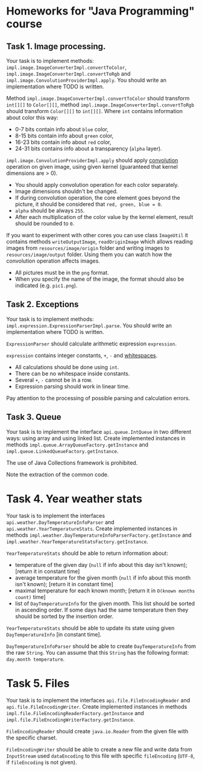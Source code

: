 # Homeworks for "Java Programming" course

## Task 1. Image processing.

Your task is to implement methods: `impl.image.ImageConverterImpl.convertToColor`, `impl.image.ImageConverterImpl.convertToRgb` and `impl.image.ConvolutionProviderImpl.apply`.
You should write an implementation where TODO is written.

Method `impl.image.ImageConverterImpl.convertToColor` should transform `int[][]` to `Color[][]`, method `impl.image.ImageConverterImpl.convertToRgb` should transform `Color[][]` to `int[][]`.
Where `int` contains information about color this way:
  * 0-7 bits contain info about `blue` color, 
  * 8-15 bits contain info about `green` color, 
  * 16-23 bits contain info about `red` color,
  * 24-31 bits contains info about a transparency (`alpha` layer).

`impl.image.ConvolutionProviderImpl.apply` should apply [convolution](https://en.wikipedia.org/wiki/Kernel_(image_processing)) operation
on given image, using given kernel (guaranteed that kernel dimensions are > 0).
  *  You should apply convolution operation for each color separately.
  *  Image dimensions shouldn't be changed.
  *  If during convolution operation, the core element goes beyond the picture, it should be considered that `red, green, blue = 0`.
  *  `alpha` should be always `255`.
  *  After each multiplication of the color value by the kernel element, result should be rounded to `0`.

If you want to experiment with other cores you can use class `ImageUtil` it contains methods `writeOutputImage`, `readOriginImage` 
which allows reading images from `resources/image/origin` folder and writing images to `resources/image/output` folder.
Using them you can watch how the convolution operation affects images. 
  *  All pictures must be in the `png` format.
  *  When you specify the name of the image, the format should also be indicated (e.g. `pic1.png`).
  
## Task 2. Exceptions

Your task is to implement methods: `impl.expression.ExpressionParserImpl.parse`.
You should write an implementation where TODO is written.

`ExpressionParser` should calculate arithmetic expression `expression`.

`expression` contains integer constants, `+`, `-` and [whitespaces](https://en.wikipedia.org/wiki/Whitespace_character).  
  * All calculations should be done using `int`.
  * There can be no whitespace inside constants.
  * Several `+`, `-` cannot be in a row.
  * Expression parsing should work in linear time.

Pay attention to the processing of possible parsing and calculation errors.

## Task 3. Queue

Your task is to implement the interface `api.queue.IntQueue` in two different ways: using array and using linked list.
Create implemented instances in methods `impl.queue.ArrayQueueFactory.getInstance` and `impl.queue.LinkedQueueFactory.getInstance`.

The use of Java Collections framework is prohibited.

Note the extraction of the common code.

# Task 4. Year weather stats

Your task is to implement the interfaces `api.weather.DayTemperatureInfoParser` and `api.weather.YearTemperatureStats`.
Create implemented instances in methods `impl.weather.DayTemperatureInfoParserFactory.getInstance` and `impl.weather.YearTemperatureStatsFactory.getInstance`.

`YearTemperatureStats` should be able to return information about:
  * temperature of the given day (`null` if info about this day isn't known); [return it in constant time]
  * average temperature for the given month (`null` if info about this month isn't known); [return it in constant time]
  * maximal temperature for each known month; [return it in `O(known months count)` time]
  * list of `DayTemperatureInfo` for the given month.
    This list should be sorted in ascending order.
    If some days had the same temperature then they should be sorted by the insertion order.

`YearTemperatureStats` should be able to update its state using given `DayTemperatureInfo` [in constant time].

`DayTemperatureInfoParser` should be able to create `DayTemperatureInfo` from the raw `String`. You can assume that this `String` has the following format: `day.month temperature`.

# Task 5. Files

Your task is to implement the interfaces `api.file.FileEncodingReader` and `api.file.FileEncodingWriter`.
Create implemented instances in methods `impl.file.FileEncodingReaderFactory.getInstance` and `impl.file.FileEncodingWriterFactory.getInstance`.

`FileEncodingReader` should create `java.io.Reader` from the given file with the specific charset.

`FileEncodingWriter` should be able to create a new file and write data from `InputStream` used `dataEncoding` to this file with specific `fileEncoding` (`UTF-8`, if `fileEncoding` is not given).